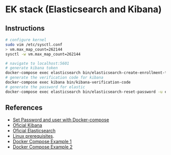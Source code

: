 # EK stack (Elasticsearch and Kibana)

## Instructions

```sh
# configure kernel
sudo vim /etc/sysctl.conf
> vm.max_map_count=262144
sysctl -w vm.max_map_count=262144

# navigate to localhost:5601
# generate kibana token
docker-compose exec elasticsearch bin/elasticsearch-create-enrollment-token -s kibana
# generate the verification code for kibana
docker-compose exec kibana bin/kibana-verification-code
# generate the password for elastic
docker-compose exec elasticsearch bin/elasticsearch-reset-password -u elastic
```

## References

- [Set Password and user with Docker-compose](https://discuss.elastic.co/t/set-password-and-user-with-docker-compose/225075)
- [Oficial Kibana](https://www.elastic.co/guide/en/kibana/8.3/docker.html)
- [Oficial Elasticsearch](https://www.elastic.co/guide/en/elasticsearch/reference/8.3/docker.html)
- [Linux prerequisites](https://www.elastic.co/guide/en/elasticsearch/reference/current/docker.html#docker-prod-prerequisites).
- [Docker Compose Example 1](https://github.com/shazforiot/Elasticsearch-logstash-Kibana-Docker-Compose/blob/main/docker-compose.yml)
- [Docker Compose Example 2](https://github.com/justmeandopensource/elk/blob/master/docker/docker-compose-v7.9.2.yml)
